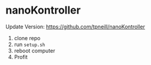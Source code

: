 # nanoKontroller
Update Version: https://github.com/tpneill/nanoKontroller

1. clone repo
2. run ```setup.sh```
3. reboot computer
4. Profit
